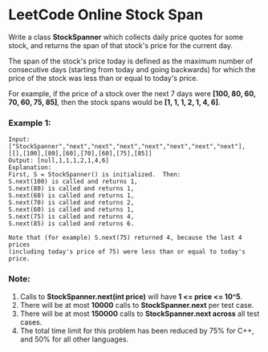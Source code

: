 # LeetCode Online Stock Span
Write a class **StockSpanner** which collects daily price quotes for some stock, and returns the span of that stock's price for the current day.

The span of the stock's price today is defined as the maximum number of consecutive days (starting from today and going backwards) for which the price of the stock was less than or equal to today's price.

For example, if the price of a stock over the next 7 days were **[100, 80, 60, 70, 60, 75, 85]**, then the stock spans would be **[1, 1, 1, 2, 1, 4, 6]**.

 

### Example 1:
```
Input: ["StockSpanner","next","next","next","next","next","next","next"], [[],[100],[80],[60],[70],[60],[75],[85]]
Output: [null,1,1,1,2,1,4,6]
Explanation: 
First, S = StockSpanner() is initialized.  Then:
S.next(100) is called and returns 1,
S.next(80) is called and returns 1,
S.next(60) is called and returns 1,
S.next(70) is called and returns 2,
S.next(60) is called and returns 1,
S.next(75) is called and returns 4,
S.next(85) is called and returns 6.

Note that (for example) S.next(75) returned 4, because the last 4 prices
(including today's price of 75) were less than or equal to today's price.
 ```

### Note:

1. Calls to **StockSpanner.next(int price)** will have **1 <= price <= 10^5**.
2. There will be at most **10000** calls to **StockSpanner.next** per test case.
3. There will be at most **150000** calls to **StockSpanner.next across** all test cases.
4. The total time limit for this problem has been reduced by 75% for C++, and 50% for all other languages.